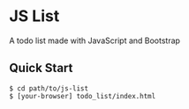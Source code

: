 # JS List
A todo list made with JavaScript and Bootstrap

## Quick Start
```console
$ cd path/to/js-list
$ [your-browser] todo_list/index.html
```
